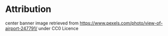 # Attribution

center banner image retrieved from https://www.pexels.com/photo/view-of-airport-247791/ under CC0 Licence 
